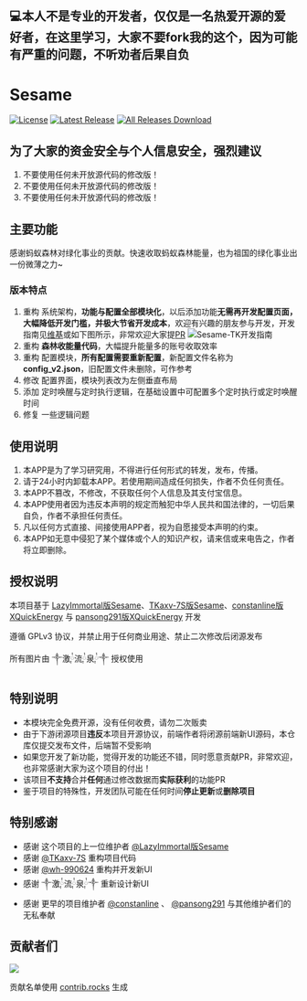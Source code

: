 ## 💻本人不是专业的开发者，仅仅是一名热爱开源的爱好者，在这里学习，大家不要fork我的这个，因为可能有严重的问题，不听劝者后果自负
# Sesame

[![License](https://img.shields.io/github/license/naughtytom001/Sesame.svg)](LICENSE)
[![Latest Release](https://img.shields.io/github/release/naughtytom001/Sesame.svg)](../../releases)
[![All Releases Download](https://img.shields.io/github/downloads/naughtytom001/Sesame/total.svg)](../../releases)

## 为了大家的资金安全与个人信息安全，强烈建议
1. 不要使用任何未开放源代码的修改版！
2. 不要使用任何未开放源代码的修改版！
3. 不要使用任何未开放源代码的修改版！

## 主要功能
感谢蚂蚁森林对绿化事业的贡献。快速收取蚂蚁森林能量，也为祖国的绿化事业出一份微薄之力~

### 版本特点
1. 重构 系统架构，**功能与配置全部模块化**，以后添加功能**无需再开发配置页面，大幅降低开发门槛，并极大节省开发成本**，欢迎有兴趣的朋友参与开发，开发指南见[维基](https://github.com/TKaxv-7S/Sesame-TK/wiki)或如下图所示，非常欢迎大家提[PR](https://github.com/naughtytom001/Sesame/pulls)
   ![Sesame-TK开发指南](https://github.com/TKaxv-7S/Sesame-TK/assets/22593101/4d8451fe-2b7f-4f19-9439-b0afbf683510)
2. 重构 **森林收能量代码**，大幅提升能量多的账号收取效率
3. 重构 配置模块，**所有配置需要重新配置**，新配置文件名称为**config_v2.json**，旧配置文件未删除，可作参考
4. 修改 配置界面，模块列表改为左侧垂直布局
5. 添加 定时唤醒与定时执行逻辑，在基础设置中可配置多个定时执行或定时唤醒时间
6. 修复 一些逻辑问题

## 使用说明
1. 本APP是为了学习研究用，不得进行任何形式的转发，发布，传播。
2. 请于24小时内卸载本APP。若使用期间造成任何损失，作者不负任何责任。
3. 本APP不篡改，不修改，不获取任何个人信息及其支付宝信息。
4. 本APP使用者因为违反本声明的规定而触犯中华人民共和国法律的，一切后果自负，作者不承担任何责任。
5. 凡以任何方式直接、间接使用APP者，视为自愿接受本声明的约束。
6. 本APP如无意中侵犯了某个媒体或个人的知识产权，请来信或来电告之，作者将立即删除。

## 授权说明
本项目基于 [LazyImmortal版Sesame](https://github.com/LazyImmortal)、[TKaxv-7S版Sesame](https://github.com/TKaxv-7S/Sesame-TK)、[constanline版XQuickEnergy](https://github.com/constanline/XQuickEnergy) 与 [pansong291版XQuickEnergy](https://github.com/pansong291/XQuickEnergy) 开发

遵循 GPLv3 协议，并禁止用于任何商业用途、禁止二次修改后闭源发布

所有图片由 ༒激༙྇流༙྇泉༙྇༒ 授权使用

## 特别说明
- 本模块完全免费开源，没有任何收费，请勿二次贩卖
- 由于下游闭源项目**违反**本项目开源协议，前端作者将闭源前端新UI源码，本仓库仅提交发布文件，后端暂不受影响
- 如果您开发了新功能，觉得开发的功能还不错，同时愿意贡献PR，非常欢迎，也非常感谢大家为这个项目的付出！
- 该项目**不支持**合并**任何**通过修改数据而**实际获利**的功能PR
- 鉴于项目的特殊性，开发团队可能在任何时间**停止更新**或**删除项目**

## 特别感谢
- 感谢 这个项目的上一位维护者 [@LazyImmortal版Sesame](https://github.com/LazyImmortal)
- 感谢 [@TKaxv-7S](https://github.com/TKaxv-7S) 重构项目代码
- 感谢 [@wh-990624](https://github.com/wh-990624) 重构并开发新UI
- 感谢 ༒激༙྇流༙྇泉༙྇༒ 重新设计新UI
- 感谢 更早的项目维护者 [@constanline](https://github.com/constanline) 、 [@pansong291](https://github.com/pansong291) 与其他维护者们的无私奉献

## 贡献者们

<a href="https://github.com/naughtytom001/Sesame/graphs/contributors">
  <img src="https://contrib.rocks/image?repo=naughtytom001/Sesame" />
</a>

贡献名单使用 [contrib.rocks](https://contrib.rocks) 生成
